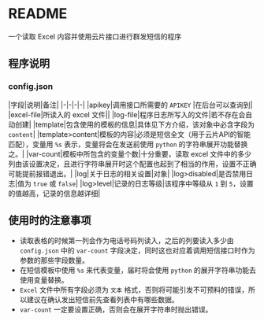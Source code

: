 # README
 一个读取 Excel 内容并使用云片接口进行群发短信的程序

## 程序说明
### config.json
|字段|说明|备注|
|-|-|-|-|
|apikey|调用接口所需要的 `APIKEY` |在后台可以查询到|
|excel-file|所读入的 excel 文件||
|log-file|程序日志所写入的文件|若不存在会自动创建|
|template|包含使用的模板的信息|具体见下方介绍，该对象中必含字段为 `content`|
|template>content|模板的内容|必须是短信全文（用于云片API的智能匹配），变量用 `%s` 表示，变量将会在发送前使用 `python` 的字符串展开功能替换之。|
|var-count|模板中所包含的变量个数|十分重要，读取 excel 文件中的多少列由该设置决定，且进行字符串展开时这个配置也起到了相当的作用，设置不正确可能提前报错退出。|
|log|关于日志的相关设置|对象|
|log>disabled|是否禁用日志|值为 `true` 或 `false`|
|log>level|记录的日志等级|该程序中等级从 `1` 到 `5`，设置的值越高，记录的信息越详细|

## 使用时的注意事项
 * 读取表格的时候第一列会作为电话号码列读入，之后的列要读入多少由 `config.json` 中的 `var-count` 字段决定，同时这也对应着调用短信接口时作为参数的那些字段数量。
 * 在短信模板中使用 `%s` 来代表变量，届时将会使用 `python` 的展开字符串功能去使用变量替换。
 * `Excel` 文件中所有字段必须为 `文本` 格式，否则将可能引发不可预料的错误，所以建议在确认发出短信前先查看列表中有哪些数据。
 * `var-count` 一定要设置正确，否则会在展开字符串时抛出错误。

